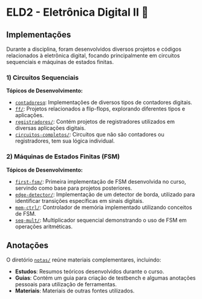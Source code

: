 # ELD2 - Eletrônica Digital II 🔌

## Implementações

Durante a disciplina, foram desenvolvidos diversos projetos e códigos relacionados à eletrônica digital, focando principalmente em circuitos sequenciais e máquinas de estados finitas.

### 1) Circuitos Sequenciais
 
**Tópicos de Desenvolvimento:**


- [`contadoresq`](circuitos-sequenciais/contadores/): Implementações de diversos tipos de contadores digitais.
- [`ff/`](circuitos-sequenciais/ff/): Projetos relacionados a flip-flops, explorando diferentes tipos e aplicações.
- [`registradores/`](circuitos-sequenciais/registradores/): Contém projetos de registradores utilizados em diversas aplicações digitais.
- [`circuitos-completos/`](circuitos-sequenciais/circuitos-completos/): Circuitos que não são contadores ou registradores, tem sua lógica individual.
### 2) Máquinas de Estados Finitas (FSM)
 
**Tópicos de Desenvolvimento:**
- [`first-fsm/`](fsm/first-fsm/): Primeira implementação de FSM desenvolvida no curso, servindo como base para projetos posteriores.
- [`edge-detector/`](fsm/edge-detector/): Implementação de um detector de borda, utilizado para identificar transições específicas em sinais digitais.
- [`mem-ctrl/`](fsm/mem-ctrl/): Controlador de memória implementado utilizando conceitos de FSM.
- [`seq-mult/`](fsm/seq-mult/): Multiplicador sequencial demonstrando o uso de FSM em operações aritméticas.

## Anotações

O diretório [`notas/`](notas/) reúne materiais complementares, incluindo:
- **Estudos**: Resumos teóricos desenvolvidos durante o curso.
- **Guias**: Contém um guia para criação de testbench e algumas anotações pessoais para utilização de ferramentas.
- **Materiais**: Materiais de outras fontes utilizados.
